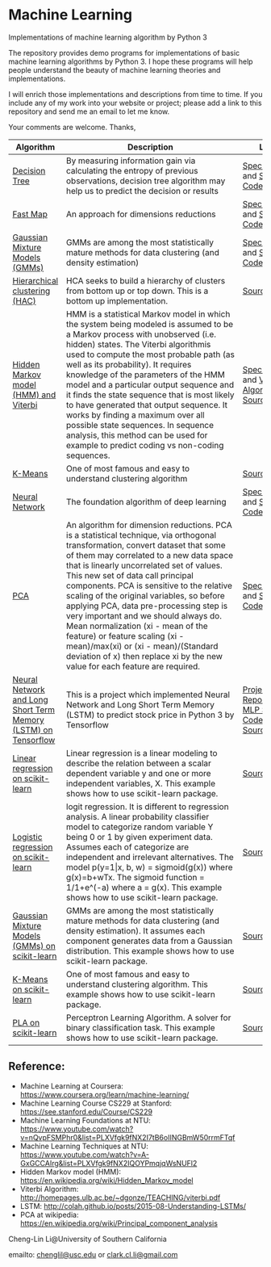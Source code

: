  # Machine Learning
Implementations of machine learning algorithm by Python 3

The repository provides demo programs for implementations of basic machine learning algorithms by Python 3. I hope these programs will help people understand the beauty of machine learning theories and implementations.

I will enrich those implementations and descriptions from time to time. If you include any of my work into your website or project; please add a link to this repository and send me an email to let me know.

Your comments are welcome.
Thanks,

|Algorithm|Description|Link|
|------|------|--------|
|[Decision Tree](https://github.com/Cheng-Lin-Li/MachineLearning/tree/master/DecisionTree)|By measuring information gain via calculating the entropy of previous observations, decision tree algorithm may help us to predict the decision or results|[Specification](https://github.com/Cheng-Lin-Li/MachineLearning/blob/master/DecisionTree/TechnicalSpecification-%5BDecisionTree%5D-%5B1.1%5D-%5B20160929%5D.pdf) and [Source Code](https://github.com/Cheng-Lin-Li/MachineLearning/blob/master/DecisionTree/DecisionTree.py)|
|[Fast Map](https://github.com/Cheng-Lin-Li/MachineLearning/tree/master/FastMap)|An approach for dimensions reductions|[Specification](https://github.com/Cheng-Lin-Li/MachineLearning/blob/master/FastMap/TechnicalSpecification-%5BPCA_FastMap%5D-%5B1.0%5D-%5B20160929%5D.pdf) and [Source Code](https://github.com/Cheng-Lin-Li/MachineLearning/blob/master/FastMap/FastMap.py)|
|[Gaussian Mixture Models (GMMs)](https://github.com/Cheng-Lin-Li/MachineLearning/tree/master/GMM)|GMMs are among the most statistically mature methods for data clustering (and density estimation)|[Specification](https://github.com/Cheng-Lin-Li/MachineLearning/blob/master/GMM/INF552-TechnicalSpecification-%5Bk-means_EM-GMM%5D-%5B1.2%5D-%5B20170515%5D.pdf) and [Source Code](https://github.com/Cheng-Lin-Li/MachineLearning/blob/master/GMM/GMM.py)|
|[Hierarchical clustering (HAC)](https://github.com/Cheng-Lin-Li/MachineLearning/tree/master/HAC)|HCA seeks to build a hierarchy of clusters from bottom up or top down. This is a bottom up implementation.|[Source Code](https://github.com/Cheng-Lin-Li/MachineLearning/blob/master/HAC/HAC.py)|
|[Hidden Markov model (HMM) and Viterbi](https://github.com/Cheng-Lin-Li/MachineLearning/tree/master/HMM)|HMM is a statistical Markov model in which the system being modeled is assumed to be a Markov process with unobserved (i.e. hidden) states. The Viterbi algorithmis used to compute the most probable path (as well as its probability). It requires knowledge of the parameters of the HMM model and a particular output sequence and it finds the state sequence that is most likely to have generated that output sequence. It works by finding a maximum over all possible state sequences. In sequence analysis, this method can be used for example to predict coding vs non-coding sequences.|[Specification](https://github.com/Cheng-Lin-Li/MachineLearning/blob/master/HMM/INF552-TechnicalSpecification-%5BHMM%5D-%5B1.0%5D-%5B20161203%5D.pdf) and [Viterbi Algorithm Source Code](https://github.com/Cheng-Lin-Li/MachineLearning/blob/master/HMM/HMM-Viterbi.py)|
|[K-Means](https://github.com/Cheng-Lin-Li/MachineLearning/tree/master/K-Means)|One of most famous and easy to understand clustering algorithm|[Source Code](https://github.com/Cheng-Lin-Li/MachineLearning/blob/master/K-Means/K-Means.py)|
|[Neural Network](https://github.com/Cheng-Lin-Li/MachineLearning/tree/master/NeuralNetwork)|The foundation algorithm of deep learning|[Specification](https://github.com/Cheng-Lin-Li/MachineLearning/blob/master/NeuralNetwork/INF552-TechnicalSpecification-%5BNeuralNetwork%5D-%5B1.0%5D-%5B20161104%5D.pdf) and [Source Code](https://github.com/Cheng-Lin-Li/MachineLearning/blob/master/NeuralNetwork/NeuralNetwork.py)|
|[PCA](https://github.com/Cheng-Lin-Li/MachineLearning/tree/master/PCA)|An algorithm for dimension reductions. PCA is a statistical technique, via orthogonal transformation, convert dataset that some of them may correlated to a new data space that is linearly uncorrelated set of values. This new set of data call principal components. PCA is sensitive to the relative scaling of the original variables, so before applying PCA, data pre-processing step is very important and we should always do. Mean normalization (xi - mean of the feature) or feature scaling (xi - mean)/max(xi) or (xi - mean)/(Standard deviation of x) then replace xi by the new value for each feature are required. |[Specification](https://github.com/Cheng-Lin-Li/MachineLearning/blob/master/PCA/INF552-TechnicalSpecification-PCA_FastMap-%5B1.0%5D-%5B20161011%5D.pdf) and [Source Code](https://github.com/Cheng-Lin-Li/MachineLearning/blob/master/PCA/PCA.py)|
|[Neural Network and Long Short Term Memory (LSTM) on Tensorflow](https://github.com/Cheng-Lin-Li/MachineLearning/tree/master/TensorFlow)|This is a project which implemented Neural Network and Long Short Term Memory (LSTM) to predict stock price in Python 3 by Tensorflow|[Project Report](https://github.com/Cheng-Lin-Li/MachineLearning/blob/master/TensorFlow/ProjectReport.pdf) and [MLP Source Code](https://github.com/Cheng-Lin-Li/MachineLearning/blob/master/TensorFlow/StockPriceForecasting-MLP.py), [LSTM Source Code](https://github.com/Cheng-Lin-Li/MachineLearning/blob/master/TensorFlow/StockPriceForecasting-LSTM.py)|
|[Linear regression on scikit-learn](https://github.com/Cheng-Lin-Li/MachineLearning/tree/master/scikit-learn)|Linear regression is a linear modeling to describe the relation between a scalar dependent variable y and one or more independent variables, X. This example shows how to use scikit-learn package.|[Source Code](https://github.com/Cheng-Lin-Li/MachineLearning/blob/master/scikit-learn/LinearRegression/sklearn-LinearRegression.py)|
|[Logistic regression on scikit-learn](https://github.com/Cheng-Lin-Li/MachineLearning/tree/master/scikit-learn)|logit regression. It is different to regression analysis. A linear probability classifier model to categorize random variable Y being 0 or 1 by given experiment data. Assumes each of categorize are independent and irrelevant alternatives. The model p(y=1\|x, b, w) = sigmoid(g(x)) where g(x)=b+wTx. The sigmoid function = 1/1+e^(-a) where a = g(x). This example shows how to use scikit-learn package.|[Source Code](https://github.com/Cheng-Lin-Li/MachineLearning/blob/master/scikit-learn/LogisticRegression/logistic_regression.py)|
|[Gaussian Mixture Models (GMMs) on scikit-learn](https://github.com/Cheng-Lin-Li/MachineLearning/tree/master/scikit-learn)|GMMs are among the most statistically mature methods for data clustering (and density estimation). It assumes each component generates data from a Gaussian distribution. This example shows how to use scikit-learn package.|[Source Code](https://github.com/Cheng-Lin-Li/MachineLearning/blob/master/scikit-learn/KMean_GMM/k-means_EM-GMM.py)|
|[K-Means on scikit-learn](https://github.com/Cheng-Lin-Li/MachineLearning/tree/master/scikit-learn)|One of most famous and easy to understand clustering algorithm. This example shows how to use scikit-learn package.|[Source Code](https://github.com/Cheng-Lin-Li/MachineLearning/blob/master/scikit-learn/KMean_GMM/k-means_EM-GMM.py)|
|[PLA on scikit-learn](https://github.com/Cheng-Lin-Li/MachineLearning/tree/master/scikit-learn)|Perceptron Learning Algorithm. A solver for binary classification task. This example shows how to use scikit-learn package.|[Source Code](https://github.com/Cheng-Lin-Li/MachineLearning/blob/master/scikit-learn/PLA/sklearn-Perceptron.py)|



## Reference:
* Machine Learning at Coursera: https://www.coursera.org/learn/machine-learning/
* Machine Learning Course CS229 at Stanford: https://see.stanford.edu/Course/CS229
* Machine Learning Foundations at NTU: https://www.youtube.com/watch?v=nQvpFSMPhr0&list=PLXVfgk9fNX2I7tB6oIINGBmW50rrmFTqf
* Machine Learning Techniques at NTU: https://www.youtube.com/watch?v=A-GxGCCAIrg&list=PLXVfgk9fNX2IQOYPmqjqWsNUFl2
* Hidden Markov model (HMM): https://en.wikipedia.org/wiki/Hidden_Markov_model
* Viterbi Algorithm: http://homepages.ulb.ac.be/~dgonze/TEACHING/viterbi.pdf
* LSTM: http://colah.github.io/posts/2015-08-Understanding-LSTMs/
* PCA at wikipedia: https://en.wikipedia.org/wiki/Principal_component_analysis


Cheng-Lin Li@University of Southern California

emailto: chenglil@usc.edu or clark.cl.li@gmail.com
